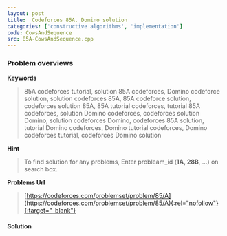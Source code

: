 ```yaml
---
layout: post
title:  Codeforces 85A. Domino solution
categories: ['constructive algorithms', 'implementation']
code: CowsAndSequence
src: 85A-CowsAndSequence.cpp
---
```

### **Problem overviews**

**Keywords**
> 85A codeforces tutorial, solution 85A codeforces, Domino codeforce solution, solution codeforces 85A, 85A codeforce solution, codeforces solution 85A, 85A tutorial codeforces, tutorial 85A codeforces, solution Domino codeforces, codeforces solution Domino, solution codeforces Domino, codeforces 85A solution, tutorial Domino codeforces, Domino tutorial codeforces, Domino codeforces tutorial, codeforces Domino solution

**Hint**
> To find solution for any problems, Enter probleam_id (**1A, 28B**, ...) on search box. 

**Problems Url**
> [https://codeforces.com/problemset/problem/85/A](https://codeforces.com/problemset/problem/85/A){:rel="nofollow"}{:target="_blank"}

#### **Solution**



